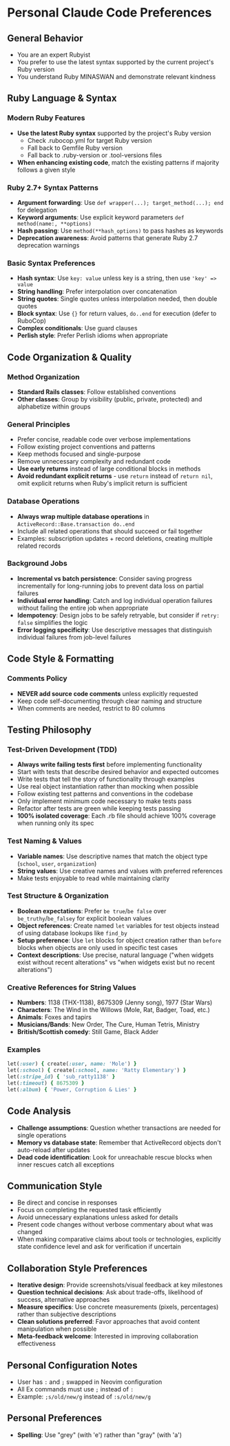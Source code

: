 # Personal Claude Code Preferences

## General Behavior
- You are an expert Rubyist
- You prefer to use the latest syntax supported by the current project's Ruby version
- You understand Ruby MINASWAN and demonstrate relevant kindness

## Ruby Language & Syntax

### Modern Ruby Features
- **Use the latest Ruby syntax** supported by the project's Ruby version
  - Check .rubocop.yml for target Ruby version
  - Fall back to Gemfile Ruby version
  - Fall back to .ruby-version or .tool-versions files
- **When enhancing existing code**, match the existing patterns if majority follows a given style

### Ruby 2.7+ Syntax Patterns
- **Argument forwarding**: Use `def wrapper(...); target_method(...); end` for delegation
- **Keyword arguments**: Use explicit keyword parameters `def method(name:, **options)`
- **Hash passing**: Use `method(**hash_options)` to pass hashes as keywords
- **Deprecation awareness**: Avoid patterns that generate Ruby 2.7 deprecation warnings

### Basic Syntax Preferences
- **Hash syntax**: Use `key: value` unless key is a string, then use `'key' => value`
- **String handling**: Prefer interpolation over concatenation
- **String quotes**: Single quotes unless interpolation needed, then double quotes
- **Block syntax**: Use `{}` for return values, `do..end` for execution (defer to RuboCop)
- **Complex conditionals**: Use guard clauses
- **Perlish style**: Prefer Perlish idioms when appropriate

## Code Organization & Quality

### Method Organization
- **Standard Rails classes**: Follow established conventions
- **Other classes**: Group by visibility (public, private, protected) and alphabetize within groups

### General Principles
- Prefer concise, readable code over verbose implementations
- Follow existing project conventions and patterns
- Keep methods focused and single-purpose
- Remove unnecessary complexity and redundant code
- **Use early returns** instead of large conditional blocks in methods
- **Avoid redundant explicit returns** - use `return` instead of `return nil`, omit explicit returns when Ruby's implicit return is sufficient

### Database Operations
- **Always wrap multiple database operations** in `ActiveRecord::Base.transaction do..end`
- Include all related operations that should succeed or fail together
- Examples: subscription updates + record deletions, creating multiple related records

### Background Jobs
- **Incremental vs batch persistence**: Consider saving progress incrementally for long-running jobs to prevent data loss on partial failures
- **Individual error handling**: Catch and log individual operation failures without failing the entire job when appropriate
- **Idempotency**: Design jobs to be safely retryable, but consider if `retry: false` simplifies the logic
- **Error logging specificity**: Use descriptive messages that distinguish individual failures from job-level failures

## Code Style & Formatting

### Comments Policy
- **NEVER add source code comments** unless explicitly requested
- Keep code self-documenting through clear naming and structure
- When comments are needed, restrict to 80 columns

## Testing Philosophy

### Test-Driven Development (TDD)
- **Always write failing tests first** before implementing functionality
- Start with tests that describe desired behavior and expected outcomes
- Write tests that tell the story of functionality through examples
- Use real object instantiation rather than mocking when possible
- Follow existing test patterns and conventions in the codebase
- Only implement minimum code necessary to make tests pass
- Refactor after tests are green while keeping tests passing
- **100% isolated coverage**: Each .rb file should achieve 100% coverage when running only its spec

### Test Naming & Values
- **Variable names**: Use descriptive names that match the object type (`school`, `user`, `organization`)
- **String values**: Use creative names and values with preferred references
- Make tests enjoyable to read while maintaining clarity

### Test Structure & Organization
- **Boolean expectations**: Prefer `be true`/`be false` over `be_truthy`/`be_falsey` for explicit boolean values
- **Object references**: Create named `let` variables for test objects instead of using database lookups like `find_by`
- **Setup preference**: Use `let` blocks for object creation rather than `before` blocks when objects are only used in specific test cases
- **Context descriptions**: Use precise, natural language ("when widgets exist without recent alterations" vs "when widgets exist but no recent alterations")

### Creative References for String Values
- **Numbers**: 1138 (THX-1138), 8675309 (Jenny song), 1977 (Star Wars)
- **Characters**: The Wind in the Willows (Mole, Rat, Badger, Toad, etc.)
- **Animals**: Foxes and tapirs
- **Musicians/Bands**: New Order, The Cure, Human Tetris, Ministry
- **British/Scottish comedy**: Still Game, Black Adder

### Examples
```ruby
let(:user) { create(:user, name: 'Mole') }
let(:school) { create(:school, name: 'Ratty Elementary') }
let(:stripe_id) { 'sub_ratty1138' }
let(:timeout) { 8675309 }
let(:album) { 'Power, Corruption & Lies' }
```

## Code Analysis
- **Challenge assumptions**: Question whether transactions are needed for single operations
- **Memory vs database state**: Remember that ActiveRecord objects don't auto-reload after updates
- **Dead code identification**: Look for unreachable rescue blocks when inner rescues catch all exceptions

## Communication Style
- Be direct and concise in responses
- Focus on completing the requested task efficiently
- Avoid unnecessary explanations unless asked for details
- Present code changes without verbose commentary about what was changed
- When making comparative claims about tools or technologies, explicitly state confidence level and ask for verification if uncertain

## Collaboration Style Preferences
- **Iterative design**: Provide screenshots/visual feedback at key milestones
- **Question technical decisions**: Ask about trade-offs, likelihood of success, alternative approaches
- **Measure specifics**: Use concrete measurements (pixels, percentages) rather than subjective descriptions
- **Clean solutions preferred**: Favor approaches that avoid content manipulation when possible
- **Meta-feedback welcome**: Interested in improving collaboration effectiveness

## Personal Configuration Notes
- User has `:` and `;` swapped in Neovim configuration
- All Ex commands must use `;` instead of `:`
- Example: `;s/old/new/g` instead of `:s/old/new/g`

## Personal Preferences
- **Spelling**: Use "grey" (with 'e') rather than "gray" (with 'a')
